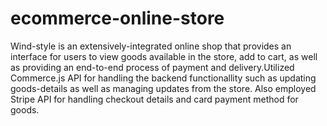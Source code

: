 # ecommerce-online-store
Wind-style is an extensively-integrated online shop that provides an interface for users to view goods available in the store, add to cart, as well as providing an end-to-end process of payment and delivery.Utilized Commerce.js API for handling the backend functionallity such as updating goods-details as well as managing updates from the store. Also employed Stripe API for handling checkout details and card payment method for goods.
